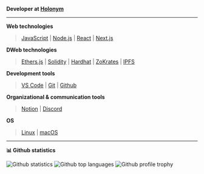 
<!--
### Hi there 👋

**calebtuttle/calebtuttle** is a ✨ _special_ ✨ repository because its `README.md` (this file) appears on your GitHub profile.

Here are some ideas to get you started:

- 🔭 I’m currently working on ...
- 🌱 I’m currently learning ...
- 👯 I’m looking to collaborate on ...
- 🤔 I’m looking for help with ...
- 💬 Ask me about ...
- 📫 How to reach me: ...
- 😄 Pronouns: ...
- ⚡ Fun fact: ...
-->



**Developer at [Holonym](https://holonym.id/)**

---

**Web technologies**

> [JavaScript](https://www.javascript.com/) | [Node.js](https://nodejs.org/) | [React](https://reactjs.org/) | [Next.js](https://nextjs.org/)

**DWeb technologies**

> [Ethers.js](https://github.com/ethers-io/ethers.js/) | [Solidity](https://github.com/ethereum/solidity) | [Hardhat](https://hardhat.org/) | [ZoKrates](https://zokrates.github.io/) | [IPFS](https://ipfs.io/)

**Development tools**

> [VS Code](https://code.visualstudio.com/) | [Git](https://git-scm.com/) | [Github](https://github.com/)


**Organizational & communication tools**

> [Notion](https://www.notion.so/) | [Discord](https://discord.com/)

**OS**

> [Linux](https://www.linuxfoundation.org/) | [macOS](https://www.apple.com/macos/)

---

**📊 Github statistics**

![Github statistics](https://github-readme-stats.vercel.app/api?username=calebtuttle&include_all_commits=true&count_private=true&hide_title=true&hide_border=true&show_icons=true&theme=graywhite)
![Github top languages](https://github-readme-stats.vercel.app/api/top-langs?username=calebtuttle&locale=en&layout=compact&hide_border=true&theme=graywhite)
![Github profile trophy](https://github-profile-trophy.vercel.app/?username=cedoor&margin-w=15&rank=SSS,SS,S,AAA,AA,A,B&theme=flat)

